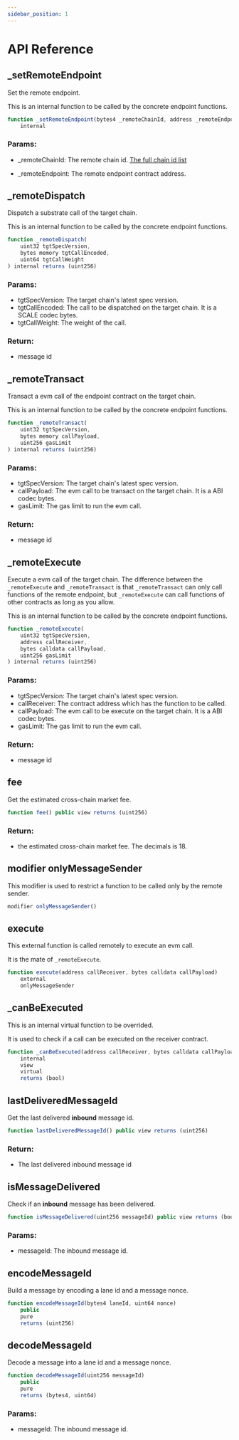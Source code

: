 ```yaml
---
sidebar_position: 1
---
```


# API Reference

## _setRemoteEndpoint

Set the remote endpoint.

This is an internal function to be called by the concrete endpoint functions.

```javascript
function _setRemoteEndpoint(bytes4 _remoteChainId, address _remoteEndpoint)
    internal
```

### Params:    

* _remoteChainId: The remote chain id. [The full chain id list](../constants)

* _remoteEndpoint: The remote endpoint contract address.

## _remoteDispatch

Dispatch a substrate call of the target chain. 

This is an internal function to be called by the concrete endpoint functions.

```javascript
function _remoteDispatch(
    uint32 tgtSpecVersion,
    bytes memory tgtCallEncoded,
    uint64 tgtCallWeight
) internal returns (uint256)
```
### Params:    

* tgtSpecVersion: The target chain's latest spec version.
* tgtCallEncoded: The call to be dispatched on the target chain. It is a SCALE codec bytes.
* tgtCallWeight: The weight of the call.

### Return:

* message id

## _remoteTransact

Transact a evm call of the endpoint contract on the target chain.

This is an internal function to be called by the concrete endpoint functions.

```javascript
function _remoteTransact(
    uint32 tgtSpecVersion,
    bytes memory callPayload,
    uint256 gasLimit
) internal returns (uint256) 

```
### Params:    

* tgtSpecVersion: The target chain's latest spec version.
* callPayload: The evm call to be transact on the target chain. It is a ABI codec bytes.
* gasLimit: The gas limit to run the evm call.

### Return:

* message id

## _remoteExecute

Execute a evm call of the target chain. The difference between the `_remoteExecute` and `_remoteTransact` is that `_remoteTransact` can only call functions of the remote endpoint, but `_remoteExecute` can call functions of other contracts as long as you allow.

This is an internal function to be called by the concrete endpoint functions.

```javascript
function _remoteExecute(
    uint32 tgtSpecVersion,
    address callReceiver,
    bytes calldata callPayload,
    uint256 gasLimit
) internal returns (uint256)
```
### Params:    

* tgtSpecVersion: The target chain's latest spec version.
* callReceiver: The contract address which has the function to be called.
* callPayload: The evm call to be execute on the target chain. It is a ABI codec bytes.
* gasLimit: The gas limit to run the evm call.

### Return:

* message id

## fee

Get the estimated cross-chain market fee.

```javascript
function fee() public view returns (uint256)
```

### Return:

* the estimated cross-chain market fee. The decimals is 18.

## modifier onlyMessageSender

This modifier is used to restrict a function to be called only by the remote sender.

```javascript
modifier onlyMessageSender()
```

## execute

This external function is called remotely to execute an evm call.

It is the mate of `_remoteExecute`.

```javascript
function execute(address callReceiver, bytes calldata callPayload)
    external
    onlyMessageSender
```

## _canBeExecuted

This is an internal virtual function to be overrided.

It is used to check if a call can be executed on the receiver contract.

```javascript
function _canBeExecuted(address callReceiver, bytes calldata callPayload)
    internal
    view
    virtual
    returns (bool)
```

## lastDeliveredMessageId

Get the last delivered **inbound** message id.

```javascript
function lastDeliveredMessageId() public view returns (uint256)
```

### Return:

* The last delivered inbound message id

## isMessageDelivered

Check if an **inbound** message has been delivered.

```javascript
function isMessageDelivered(uint256 messageId) public view returns (bool)
```

### Params:    

* messageId: The inbound message id.

## encodeMessageId

Build a message by encoding a lane id and a message nonce.

```javascript
function encodeMessageId(bytes4 laneId, uint64 nonce)
    public
    pure
    returns (uint256)
```

## decodeMessageId

Decode a message into a lane id and a message nonce.

```javascript
function decodeMessageId(uint256 messageId)
    public
    pure
    returns (bytes4, uint64)
```

### Params:    

* messageId: The inbound message id.